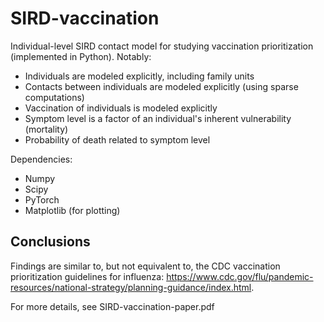 # SIRD-vaccination
Individual-level SIRD contact model for studying vaccination prioritization (implemented in Python). Notably:
* Individuals are modeled explicitly, including family units
* Contacts between individuals are modeled explicitly (using sparse computations)
* Vaccination of individuals is modeled explicitly
* Symptom level is a factor of an individual's inherent vulnerability (mortality)
* Probability of death related to symptom level

Dependencies:
* Numpy
* Scipy
* PyTorch
* Matplotlib (for plotting)

## Conclusions
Findings are similar to, but not equivalent to, the CDC vaccination prioritization guidelines for influenza: https://www.cdc.gov/flu/pandemic-resources/national-strategy/planning-guidance/index.html.

For more details, see SIRD-vaccination-paper.pdf
